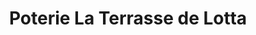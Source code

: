 ---
title: "Poterie La Terrasse de Lotta"
url: /brantome/poterie-la-terrasse-de-lotta/
shop: Supermarkt
---